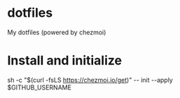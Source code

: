 # dotfiles
My dotfiles (powered by chezmoi)

# Install and initialize
sh -c "$(curl -fsLS https://chezmoi.io/get)" -- init --apply $GITHUB_USERNAME

